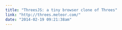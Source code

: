 ```yaml
---
title: "ThreesJS: a tiny browser clone of Threes"
link: "http://threes.meteor.com/"
date: "2014-02-19 09:21:38am"
---
```

